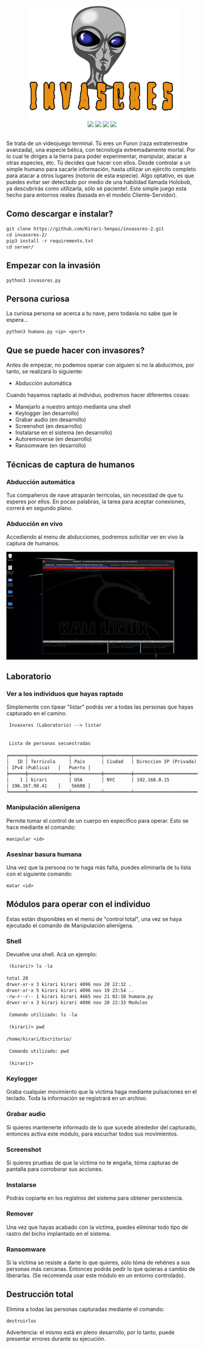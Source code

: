 <p align="center">
    <img src="logos/alien1.png" height="300" width="400"><br>
    <img src="https://img.shields.io/badge/Hecho%20en-Python3-orange">
    <a href="https://github.com/Kirari-Senpai"><img src="https://img.shields.io/badge/Creado%20por-Kirari-green"></a>
    <a href="https://github.com/Kirari-Senpai?tab=repositories"><img src="https://img.shields.io/badge/Ver%20m%C3%A1s-repositorios-yellow"></a>
    <a href="https://www.youtube.com/channel/UCTJL346jNxHSM2lWorpTVyw"><img src="https://img.shields.io/badge/Canal%20de%20YT-TheSpactra-red"></a><br><br>
    
Se trata de un videojuego terminal. Tú eres un Furon (raza extraterrestre avanzada), una especie bélica, con tecnología extremadamente mortal. Por lo cual te diriges a la tierra para poder experimentar, manipular, atacar a otras especies, etc. Tú decides que hacer con ellos. Desde controlar a un simple humano para sacarle información, hasta utilizar un ejército completo para atacar a otros lugares (notorio de esta especie). Algo optativo, es que puedes evitar ser detectado por medio de una habilidad llamada Holobob, ya descubrirás como utilizarla, sólo sé paciente!. Este simple juego esta hecho para entornos reales (basada en el modelo Cliente-Servidor).

</p>


## Como descargar e instalar? ##

```
git clone https://github.com/Kirari-Senpai/invasores-2.git
cd invasores-2/
pip3 install -r requirements.txt
cd server/
```

## Empezar con la invasión ##

```
python3 invasores.py
```

## Persona curiosa ##

La curiosa persona se acerca a tu nave, pero todavía no sabe que le espera...

```
python3 humano.py <ip> <port>
```

## Que se puede hacer con invasores? ##

Antes de empezar, no podemos operar con alguien si no la abducimos, por tanto, se realizará lo siguiente:

- Abducción automática

Cuando hayamos raptado al individuo, podremos hacer diferentes cosas:

- Manejarlo a nuestro antojo medianta una shell
- Keylogger (en desarrollo)
- Grabar audio (en desarrollo)
- Screenshot (en desarrollo)
- Instalarse en el sistema (en desarrollo)
- Autoremoverse (en desarrollo)
- Ransomware (en desarrollo)


## Técnicas de captura de humanos ##

### Abducción automática ###

Tus compañeros de nave atraparán terrícolas, sin necesidad de que tu esperes por ellos. En pocas palabras, la tarea para aceptar conexiones, correrá en segundo plano.

### Abducción en vivo ###

Accediendo al menu de abducciones, podremos solicitar ver en vivo la captura de humanos.

![](gifs/abduccionLive.gif)

## Laboratorio ##

### Ver a los individuos que hayas raptado ###

Simplemente con tipear "listar" podrás ver a todas las personas que hayas capturado en el camino.

```
 Invasores (Laboratorio) --> listar


 Lista de personas secuestradas

╒══════╤═══════════════╤═══════════╤══════════╤══════════════════════════╤══════════════════╤══════════╕
│   ID │ Terricola     │ Pais      │ Ciudad   │ Direccion IP (Privada)   │ IPv4 (Publica)   │   Puerto │
╞══════╪═══════════════╪═══════════╪══════════╪══════════════════════════╪══════════════════╪══════════╡
│    1 │ kirari        │ USA       │ NYC      │ 192.168.0.15             │ 196.167.98.41    │    56608 │
╘══════╧═══════════════╧═══════════╧══════════╧══════════════════════════╧══════════════════╧══════════╛

```

### Manipulación alienígena ###

Permite tomar el control de un cuerpo en específico para operar. Esto se hace mediante el comando: 

```
manipular <id>
```

### Asesinar basura humana ###

Una vez que la persona no te haga más falta, puedes eliminarla de tu lista con el siguiente comando: 

```
matar <id>
```

## Módulos para operar con el individuo ###

Estas están disponibles en el menú de "control total", una vez se haya ejecutado el comando de Manipulación alienígena.

### Shell ###

Devuelve una shell. Acá un ejemplo:

```
 (kirari)> ls -la

total 20
drwxr-xr-x 3 kirari kirari 4096 nov 20 22:32 .
drwxr-xr-x 5 kirari kirari 4096 nov 19 23:54 ..
-rw-r--r-- 1 kirari kirari 4665 nov 21 02:10 humano.py
drwxr-xr-x 3 kirari kirari 4096 nov 20 22:33 Modulos

 Comando utilizado: ls -la

 (kirari)> pwd

/home/kirari/Escritorio/

 Comando utilizado: pwd

 (kirari)> 

```
### Keylogger ###

Graba cualquier movimiento que la víctima haga mediante pulsaciones en el teclado. Toda la información se registrará en un archivo.

### Grabar audio ###

Si quieres mantenerte informado de lo que sucede alrededor del capturado, entonces activa este módulo, para escuchar todos sus movimientos.

### Screenshot ###

Si quieres pruebas de que la víctima no te engaña, tóma capturas de pantalla para corroborar sus acciones.

### Instalarse ###

Podrás copiarte en los registros del sistema para obtener persistencia.

### Remover ###

Una vez que hayas acabado con la víctima, puedes eliminar todo tipo de rastro del bicho implantado en el sistema.

### Ransomware ###

Si la víctima se resiste a darte lo que quieres, sólo tóma de rehénes a sus personas más cercanas. Entonces podrás pedir lo que quieras a cambio de liberarlas. (Se recomienda usar este módulo en un entorno controlado).

## Destrucción total ##

Elimina a todas las personas capturadas mediante el comando: 

```
destruirlos
```


Advertencia: el mismo está en pleno desarrollo, por lo tanto, puede presentar errores durante su ejecución.
